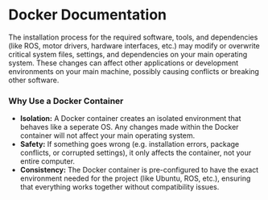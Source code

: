 # Docker Documentation
The installation process for the required software, tools, and dependencies (like ROS, motor drivers, hardware interfaces, etc.) may modify or overwrite critical system files, settings, and dependencies on your main operating system. These changes can affect other applications or development environments on your main machine, possibly causing conflicts or breaking other software.
### Why Use a Docker Container
- **Isolation:** A Docker container creates an isolated environment that behaves like a seperate OS. Any changes made within the Docker container will not affect your main operating system.
- **Safety:** If something goes wrong (e.g. installation errors, package conflicts, or corrupted settings), it only affects the container, not your entire computer.
- **Consistency:** The Docker container is pre-configured to have the exact environment needed for the project (like Ubuntu, ROS, etc.), ensuring that everything works together without compatibility issues.
